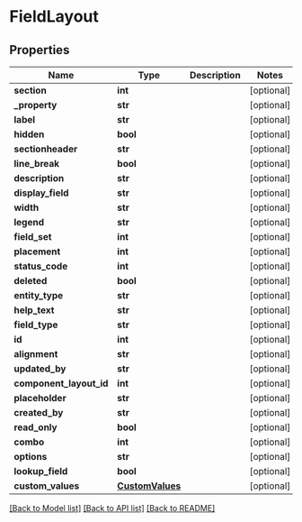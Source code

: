 # FieldLayout

## Properties
Name | Type | Description | Notes
------------ | ------------- | ------------- | -------------
**section** | **int** |  | [optional] 
**_property** | **str** |  | [optional] 
**label** | **str** |  | [optional] 
**hidden** | **bool** |  | [optional] 
**sectionheader** | **str** |  | [optional] 
**line_break** | **bool** |  | [optional] 
**description** | **str** |  | [optional] 
**display_field** | **str** |  | [optional] 
**width** | **str** |  | [optional] 
**legend** | **str** |  | [optional] 
**field_set** | **int** |  | [optional] 
**placement** | **int** |  | [optional] 
**status_code** | **int** |  | [optional] 
**deleted** | **bool** |  | [optional] 
**entity_type** | **str** |  | [optional] 
**help_text** | **str** |  | [optional] 
**field_type** | **str** |  | [optional] 
**id** | **int** |  | [optional] 
**alignment** | **str** |  | [optional] 
**updated_by** | **str** |  | [optional] 
**component_layout_id** | **int** |  | [optional] 
**placeholder** | **str** |  | [optional] 
**created_by** | **str** |  | [optional] 
**read_only** | **bool** |  | [optional] 
**combo** | **int** |  | [optional] 
**options** | **str** |  | [optional] 
**lookup_field** | **bool** |  | [optional] 
**custom_values** | [**CustomValues**](CustomValues.md) |  | [optional] 

[[Back to Model list]](../README.md#documentation-for-models) [[Back to API list]](../README.md#documentation-for-api-endpoints) [[Back to README]](../README.md)

